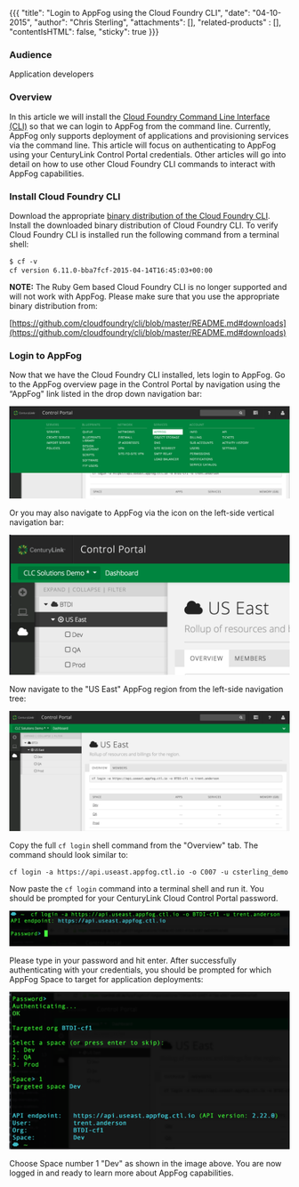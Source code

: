 {{{
  "title": "Login to AppFog using the Cloud Foundry CLI",
  "date": "04-10-2015",
  "author": "Chris Sterling",
  "attachments": [],
  "related-products" : [],
  "contentIsHTML": false,
  "sticky": true
}}}

### Audience

Application developers

### Overview

In this article we will install the [Cloud Foundry Command Line Interface (CLI)](https://github.com/cloudfoundry/cli/) so that we can login to AppFog from the command line. Currently, AppFog only supports deployment of applications and provisioning services via the command line. This article will focus on authenticating to AppFog using your CenturyLink Control Portal credentials. Other articles will go into detail on how to use other Cloud Foundry CLI commands to interact with AppFog capabilities.

### Install Cloud Foundry CLI

Download the appropriate [binary distribution of the Cloud Foundry CLI](https://github.com/cloudfoundry/cli/blob/master/README.md#downloads). Install the downloaded binary distribution of Cloud Foundry CLI. To verify Cloud Foundry CLI is installed run the following command from a terminal shell:

```
$ cf -v
cf version 6.11.0-bba7fcf-2015-04-14T16:45:03+00:00
```

**NOTE:** The Ruby Gem based Cloud Foundry CLI is no longer supported and will not work with AppFog. Please make sure that you use the appropriate binary distribution from:

[https://github.com/cloudfoundry/cli/blob/master/README.md#downloads](https://github.com/cloudfoundry/cli/blob/master/README.md#downloads)

### Login to AppFog

Now that we have the Cloud Foundry CLI installed, lets login to AppFog. Go to the AppFog overview page in the Control Portal by navigation using the “AppFog" link listed in the drop down navigation bar:

![AppFog in Dropdown Navigation](../images/appfog-in-dropdown-nav.png)

Or you may also navigate to AppFog via the icon on the left-side vertical navigation bar:

![AppFog icon in Vertical Navigation](../images/appfog-icon-nav.png)

Now navigate to the "US East" AppFog region from the left-side navigation tree:

![AppFog Organization Overview in US East Region](../images/appfog-org-overview.png)

Copy the full `cf login` shell command from the "Overview" tab. The command should look similar to:

```
cf login -a https://api.useast.appfog.ctl.io -o C007 -u csterling_demo
```

Now paste the `cf login` command into a terminal shell and run it. You should be prompted for your CenturyLink Cloud Control Portal password.

![AppFog Login Prompt](../images/cf-cli-login-prompt.png)

Please type in your password and hit enter. After successfully authenticating with your credentials, you should be prompted for which AppFog Space to target for application deployments:

![AppFog Space Target Prompt](../images/cf-cli-space-prompt.png)

Choose Space number 1 "Dev" as shown in the image above. You are now logged in and ready to learn more about AppFog capabilities.
